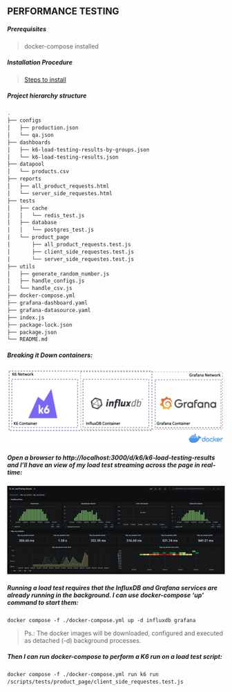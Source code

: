 ## PERFORMANCE TESTING
[steps to install]: https://k6.io/docs/getting-started/installation/

##### Prerequisites
> docker-compose installed

##### Installation Procedure
> [Steps to install]

##### Project hierarchy structure
```bash
.
├── configs
│   ├── production.json
│   └── qa.json
├── dashboards
│   ├── k6-load-testing-results-by-groups.json
│   └── k6-load-testing-results.json
├── datapool
│   └── products.csv
├── reports
│   ├── all_product_requests.html
│   └── server_side_requestes.html
├── tests
│   ├── cache
│   │   └── redis_test.js
│   ├── database
│   │   └── postgres_test.js
│   └── product_page
│       ├── all_product_requests.test.js
│       ├── client_side_requestes.test.js
│       └── server_side_requestes.test.js
├── utils
│   ├── generate_random_number.js
│   ├── handle_configs.js
│   └── handle_csv.js
├── docker-compose.yml
├── grafana-dashboard.yaml
├── grafana-datasource.yaml
├── index.js
├── package-lock.json
├── package.json
└── README.md
```

##### Breaking it Down containers:
![docker image](./images/docker.png)

##### Open a browser to http://localhost:3000/d/k6/k6-load-testing-results and I’ll have an view of my load test streaming across the page in real-time:
![docker image](./images/grafana.png)

##### Running a load test requires that the InfluxDB and Grafana services are already running in the background. I can use docker-compose ‘up’ command to start them:
`docker compose -f ./docker-compose.yml up -d influxdb grafana`
> Ps.: The docker images will be downloaded, configured and executed as detached (-d) background processes.

##### Then I can run docker-compose to perform a K6 run on a load test script:
`docker compose -f ./docker-compose.yml run k6 run /scripts/tests/product_page/client_side_requestes.test.js`